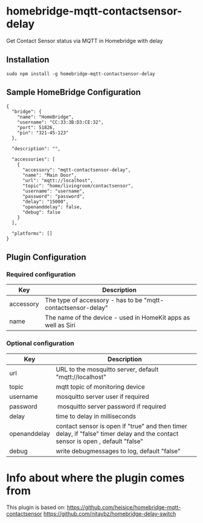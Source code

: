 # homebridge-mqtt-contactsensor-delay

Get Contact Sensor status via MQTT in Homebridge with delay

Installation
--------------------
    sudo npm install -g homebridge-mqtt-contactsensor-delay


Sample HomeBridge Configuration
--------------------
    {
      "bridge": {
        "name": "HomeBridge",
        "username": "CC:33:3B:D3:CE:32",
        "port": 51826,
        "pin": "321-45-123"
      },

      "description": "",

      "accessories": [
        {
          "accessory": "mqtt-contactsensor-delay",
          "name": "Main Door",
          "url": "mqtt://localhost",
          "topic": "home/livingroom/contactsensor",
          "username": "username",
          "password": "password",
          "delay": "15000",
          "openanddelay": false,
          "debug": false
        }
      ],

      "platforms": []
    }


Plugin Configuration
--------------------

### Required configuration

| Key | Description |
| --- | ------------|
| accessory | The type of accessory - has to be "mqtt-contactsensor-delay" |
| name | The name of the device - used in HomeKit apps as well as Siri |

### Optional configuration

| Key | Description |
| --- | ------------|
| url | URL to the mosquitto server, default "mqtt://localhost" |
| topic | mqtt topic of monitoring device |
| username | mosquitto server user if required |
| password | mosquitto server password if required |
| delay | time to delay in milliseconds |
| openanddelay | contact sensor is open if "true" and then timer delay, if "false" timer delay and the contact sensor is open , default "false" |
| debug | write debugmessages to log, default "false" |

# Info about where the plugin comes from
This plugin is based on:
https://github.com/heisice/homebridge-mqtt-contactsensor
https://github.com/nitaybz/homebridge-delay-switch



